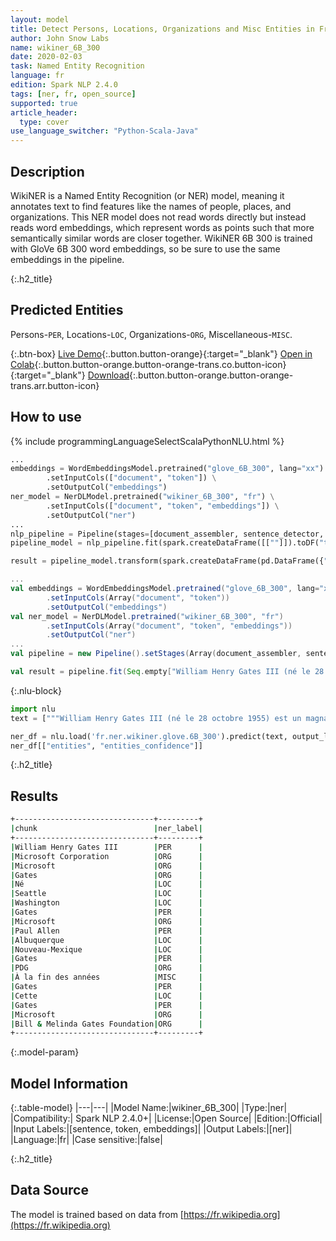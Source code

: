 ```yaml
---
layout: model
title: Detect Persons, Locations, Organizations and Misc Entities in French (WikiNER 6B 300)
author: John Snow Labs
name: wikiner_6B_300
date: 2020-02-03
task: Named Entity Recognition
language: fr
edition: Spark NLP 2.4.0
tags: [ner, fr, open_source]
supported: true
article_header:
  type: cover
use_language_switcher: "Python-Scala-Java"
---
```


## Description
WikiNER is a Named Entity Recognition (or NER) model, meaning it annotates text to find features like the names of people, places, and organizations. This NER model does not read words directly but instead reads word embeddings, which represent words as points such that more semantically similar words are closer together. WikiNER 6B 300 is trained with GloVe 6B 300 word embeddings, so be sure to use the same embeddings in the pipeline.

{:.h2_title}
## Predicted Entities 
Persons-`PER`, Locations-`LOC`, Organizations-`ORG`, Miscellaneous-`MISC`.


{:.btn-box}
[Live Demo](https://demo.johnsnowlabs.com/public/NER_FR){:.button.button-orange}{:target="_blank"}
[Open in Colab](https://colab.research.google.com/github/JohnSnowLabs/spark-nlp-workshop/blob/master/tutorials/streamlit_notebooks/NER_FR.ipynb){:.button.button-orange.button-orange-trans.co.button-icon}{:target="_blank"}
[Download](https://s3.amazonaws.com/auxdata.johnsnowlabs.com/public/models/wikiner_6B_300_fr_2.4.0_2.4_1579717534654.zip){:.button.button-orange.button-orange-trans.arr.button-icon}

## How to use 

<div class="tabs-box" markdown="1">

{% include programmingLanguageSelectScalaPythonNLU.html %}

```python
...
embeddings = WordEmbeddingsModel.pretrained("glove_6B_300", lang="xx") \
        .setInputCols(["document", "token"]) \
        .setOutputCol("embeddings")
ner_model = NerDLModel.pretrained("wikiner_6B_300", "fr") \
        .setInputCols(["document", "token", "embeddings"]) \
        .setOutputCol("ner")
...        
nlp_pipeline = Pipeline(stages=[document_assembler, sentence_detector, tokenizer, embeddings, ner_model, ner_converter])
pipeline_model = nlp_pipeline.fit(spark.createDataFrame([[""]]).toDF("text"))

result = pipeline_model.transform(spark.createDataFrame(pd.DataFrame({"text": ["""William Henry Gates III (né le 28 octobre 1955) est un magnat des affaires, développeur de logiciels, investisseur et philanthrope américain. Il est surtout connu comme le co-fondateur de Microsoft Corporation. Au cours de sa carrière chez Microsoft, Gates a occupé les postes de président, chef de la direction (PDG), président et architecte logiciel en chef, tout en étant le plus grand actionnaire individuel jusqu"en mai 2014. Il est l"un des entrepreneurs et pionniers les plus connus du révolution des micro-ordinateurs des années 1970 et 1980. Né et élevé à Seattle, Washington, Gates a cofondé Microsoft avec son ami d"enfance Paul Allen en 1975, à Albuquerque, au Nouveau-Mexique; il est devenu la plus grande société de logiciels informatiques au monde. Gates a dirigé l"entreprise en tant que président-directeur général jusqu"à sa démission en tant que PDG en janvier 2000, mais il est resté président et est devenu architecte logiciel en chef. À la fin des années 1990, Gates avait été critiqué pour ses tactiques commerciales, considérées comme anticoncurrentielles. Cette opinion a été confirmée par de nombreuses décisions de justice. En juin 2006, Gates a annoncé qu"il passerait à un poste à temps partiel chez Microsoft et à un emploi à temps plein à la Bill & Melinda Gates Foundation, la fondation caritative privée que lui et sa femme, Melinda Gates, ont créée en 2000. Il a progressivement transféré ses fonctions à Ray Ozzie et Craig Mundie. Il a démissionné de son poste de président de Microsoft en février 2014 et a assumé un nouveau poste de conseiller technologique pour soutenir le nouveau PDG Satya Nadella."""]})))
```

```scala
...
val embeddings = WordEmbeddingsModel.pretrained("glove_6B_300", lang="xx")
        .setInputCols(Array("document", "token"))
        .setOutputCol("embeddings")
val ner_model = NerDLModel.pretrained("wikiner_6B_300", "fr")
        .setInputCols(Array("document", "token", "embeddings"))
        .setOutputCol("ner")
...
val pipeline = new Pipeline().setStages(Array(document_assembler, sentence_detector, tokenizer, embeddings, ner_model, ner_converter))

val result = pipeline.fit(Seq.empty["William Henry Gates III (né le 28 octobre 1955) est un magnat des affaires, développeur de logiciels, investisseur et philanthrope américain. Il est surtout connu comme le co-fondateur de Microsoft Corporation. Au cours de sa carrière chez Microsoft, Gates a occupé les postes de président, chef de la direction (PDG), président et architecte logiciel en chef, tout en étant le plus grand actionnaire individuel jusqu"en mai 2014. Il est l"un des entrepreneurs et pionniers les plus connus du révolution des micro-ordinateurs des années 1970 et 1980. Né et élevé à Seattle, Washington, Gates a cofondé Microsoft avec son ami d"enfance Paul Allen en 1975, à Albuquerque, au Nouveau-Mexique; il est devenu la plus grande société de logiciels informatiques au monde. Gates a dirigé l"entreprise en tant que président-directeur général jusqu"à sa démission en tant que PDG en janvier 2000, mais il est resté président et est devenu architecte logiciel en chef. À la fin des années 1990, Gates avait été critiqué pour ses tactiques commerciales, considérées comme anticoncurrentielles. Cette opinion a été confirmée par de nombreuses décisions de justice. En juin 2006, Gates a annoncé qu"il passerait à un poste à temps partiel chez Microsoft et à un emploi à temps plein à la Bill & Melinda Gates Foundation, la fondation caritative privée que lui et sa femme, Melinda Gates, ont créée en 2000. Il a progressivement transféré ses fonctions à Ray Ozzie et Craig Mundie. Il a démissionné de son poste de président de Microsoft en février 2014 et a assumé un nouveau poste de conseiller technologique pour soutenir le nouveau PDG Satya Nadella."].toDS.toDF("text")).transform(data)
```

{:.nlu-block}
```python
import nlu
text = ["""William Henry Gates III (né le 28 octobre 1955) est un magnat des affaires, développeur de logiciels, investisseur et philanthrope américain. Il est surtout connu comme le co-fondateur de Microsoft Corporation. Au cours de sa carrière chez Microsoft, Gates a occupé les postes de président, chef de la direction (PDG), président et architecte logiciel en chef, tout en étant le plus grand actionnaire individuel jusqu'en mai 2014. Il est l'un des entrepreneurs et pionniers les plus connus du révolution des micro-ordinateurs des années 1970 et 1980. Né et élevé à Seattle, Washington, Gates a cofondé Microsoft avec son ami d'enfance Paul Allen en 1975, à Albuquerque, au Nouveau-Mexique; il est devenu la plus grande société de logiciels informatiques au monde. Gates a dirigé l'entreprise en tant que président-directeur général jusqu'à sa démission en tant que PDG en janvier 2000, mais il est resté président et est devenu architecte logiciel en chef. À la fin des années 1990, Gates avait été critiqué pour ses tactiques commerciales, considérées comme anticoncurrentielles. Cette opinion a été confirmée par de nombreuses décisions de justice. En juin 2006, Gates a annoncé qu'il passerait à un poste à temps partiel chez Microsoft et à un emploi à temps plein à la Bill & Melinda Gates Foundation, la fondation caritative privée que lui et sa femme, Melinda Gates, ont créée en 2000. Il a progressivement transféré ses fonctions à Ray Ozzie et Craig Mundie. Il a démissionné de son poste de président de Microsoft en février 2014 et a assumé un nouveau poste de conseiller technologique pour soutenir le nouveau PDG Satya Nadella."""]

ner_df = nlu.load('fr.ner.wikiner.glove.6B_300').predict(text, output_level = "chunk")
ner_df[["entities", "entities_confidence"]]
```

</div>

{:.h2_title}
## Results

```bash
+-------------------------------+---------+
|chunk                          |ner_label|
+-------------------------------+---------+
|William Henry Gates III        |PER      |
|Microsoft Corporation          |ORG      |
|Microsoft                      |ORG      |
|Gates                          |ORG      |
|Né                             |LOC      |
|Seattle                        |LOC      |
|Washington                     |LOC      |
|Gates                          |PER      |
|Microsoft                      |ORG      |
|Paul Allen                     |PER      |
|Albuquerque                    |LOC      |
|Nouveau-Mexique                |LOC      |
|Gates                          |PER      |
|PDG                            |ORG      |
|À la fin des années            |MISC     |
|Gates                          |PER      |
|Cette                          |LOC      |
|Gates                          |PER      |
|Microsoft                      |ORG      |
|Bill & Melinda Gates Foundation|ORG      |
+-------------------------------+---------+
```

{:.model-param}
## Model Information

{:.table-model}
|---|---|
|Model Name:|wikiner_6B_300|
|Type:|ner|
|Compatibility:| Spark NLP 2.4.0+|
|License:|Open Source|
|Edition:|Official|
|Input Labels:|[sentence, token, embeddings]|
|Output Labels:|[ner]|
|Language:|fr|
|Case sensitive:|false|

{:.h2_title}
## Data Source
The model is trained based on data from [https://fr.wikipedia.org](https://fr.wikipedia.org)